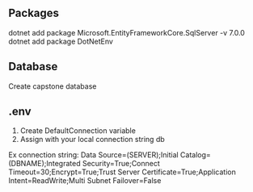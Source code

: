 ## Packages
dotnet add package Microsoft.EntityFrameworkCore.SqlServer -v 7.0.0
dotnet add package DotNetEnv

## Database
Create capstone database

## .env
1. Create DefaultConnection variable
2. Assign with your local connection string db 

Ex connection string: Data Source=(SERVER);Initial Catalog=(DBNAME);Integrated Security=True;Connect Timeout=30;Encrypt=True;Trust Server Certificate=True;Application Intent=ReadWrite;Multi Subnet Failover=False
